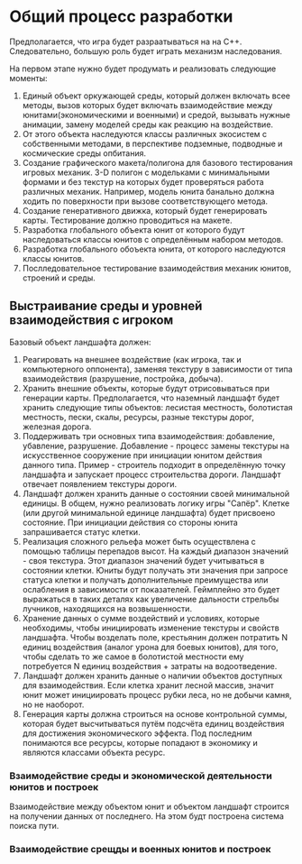 # Общий процесс разработки 

Предполагается, что игра будет разраатываться на на C++. Следовательно, большую роль будет играть механизм наследования. 

На первом этапе нужно будет продумать и реализовать следующие моменты:

1. Единый объект оркужающей среды, который должен включать всее методы, вызов которых будет включать взаимодействие между юнитами(экономическими и военными) и средой, вызывать нужные анимации, замену моделей среды как реакцию на воздействие. 
2. От этого объекта наследуются классы различных экосистем с собственными методами, в перспективе подземные, подводные и космические среды опбитания. 
3. Создание графического макета/полигона для базового тестирования игровых механик. 3-D полигон с модельками с минимальными формами и без текстур на которых будет проверяться работа различных механик. Например, модель юнита банально должна ходить по поверхности при вызове соответствующего метода.
4. Создание генеративного движка, который будет генерировать карты. Тестирование должно проводиться на макете. 
5. Разработка глобального объекта юнит от которого будут наследоваться классы юнитов с определённым набором методов.
6. Разработка глобального обоъекта юнита, от которого наследуются классы юнитов. 
7. Послледовательное тестирование взаимодействия механик юнитов, строений и среды. 

## Выстраивание среды и уровней взаимодействия с игроком

Базовый объект ландшафта должен:

1. Реагировать на внешнее воздействие (как игрока, так и компьютерного оппонента), заменяя текстуру в зависимости от типа взаимодействия (разрушение, постройка, добыча). 
2. Хранить внешние объекты, которые будут отрисовываться при генерации карты. Предполагается, что наземный ландшафт будет хранить следующие типы объектов: лесистая местность, болотистая местность, пески, скалы, ресурсы, разные текстуры дорог, железная дорога. 
3. Поддерживать три основных типа взаимодействия: добавление, убавление, разрушение. Добавление - процесс замены текстуры на искусственное сооружение при инициации юнитом действия данного типа. Пример - строитель подходит в определённую точку ландшафта и запускает процесс строительства дороги. Ландшафт отвечает появлением текстуры дороги. 
4. Ландшафт должен хранить данные о состоянии своей минимальной единицы. В общем, нужно реализовать логику игры "Сапёр". Клетке (или другой минимальной единице ландшафта) будет присвоено состояние. При инициации действия со стороны юнита запрашивается статус клетки. 
5. Реализация сложного рельефа может быть осуществлена с помощью таблицы перепадов высот. На каждый диапазон значений - своя текстура. Этот диапазон значений будет учитываться в состоянии клетки. Юниты будут получать эти значения при запросе статуса клетки и получать дополнительные преимущества или ослабления в зависимости от показателей. Геймплейно это будет выражаться в таких деталях как увеличение дальности стрельбы лучников, находящихся на возвышенности.
6. Хранение данных о сумме воздействий и условиях, которые необходимы, чтобы инициировать изменение текстуры и свойств ландшафта. Чтобы  возделать поле, крестьянин должен потратить N единиц воздействия (аналог урона для боевых юнитов), для того, чтобы сделать то же самое в болотистой местности  ему потребуется N единиц воздействия + затраты на водоотведение. 
7. Ландшафт должен хранить данные о наличии объектов доступных для взаимодействия. Если клетка хранит лесной массив,  значит юнит может инициировать процесс рубки леса, но не добычи камня, но не наоборот. 
8. Генерация карты должна строиться на основе контрольной суммы, которая будет высчитываться путём подсчёта единиц воздействия для достижения экономического эффекта. Под последним понимаются все ресурсы, которые попадают в экономику и являются классами объекта ресурс.

### Взаимодействие среды и экономической деятельности юнитов и построек

Взаимодействие между объектом юнит и объектом ландшафт строится на получении данных от последнего. На этом будт построена система поиска пути. 


### Взаимодействие срещды и военных юнитов и построек